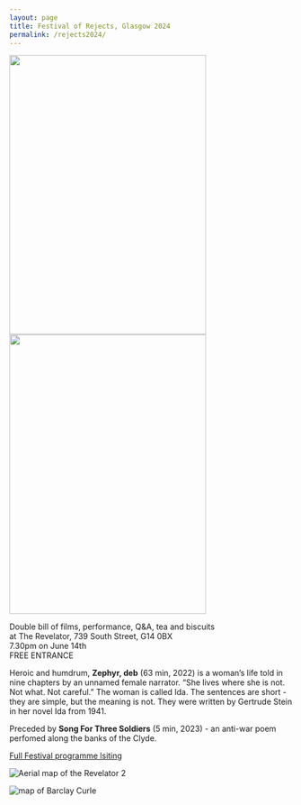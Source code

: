 ```yaml
---
layout: page
title: Festival of Rejects, Glasgow 2024
permalink: /rejects2024/
---
```



<img src="https://github.com/rosedetivoli/rosedetivoli.github.io/assets/22683802/a2a85128-57ac-42cc-9366-892f0ab7b63a" width="350" height="496"> <img src="https://github.com/rosedetivoli/rosedetivoli.github.io/assets/22683802/8beae952-4e94-4311-abda-09451518336c" width="350" height="496">  
  
Double bill of films, performance, Q&A, tea and biscuits     
at The Revelator, 739 South Street, G14 0BX  
7.30pm on June 14th      
FREE ENTRANCE  
  
Heroic and humdrum, **Zephyr, deb** (63 min, 2022) is a woman’s life told in nine chapters by an unnamed female narrator. “She lives where she is not. Not what. Not careful.” The woman is called Ida. The sentences are short - they are simple, but the meaning is not. They were written by Gertrude Stein in her novel Ida from 1941.  
  
Preceded by **Song For Three Soldiers** (5 min, 2023) - an anti-war poem perfomed along the banks of the Clyde. 

[Full Festival programme lsiting](https://www.instagram.com/p/C7UjvU8IK3z)  
  
![Aerial map of the Revelator 2](https://github.com/rosedetivoli/rosedetivoli.github.io/assets/22683802/e4af673c-e3a4-46e0-a796-e335a8a0f2f6)

![map of Barclay Curle](https://github.com/rosedetivoli/rosedetivoli.github.io/assets/22683802/453d6e7f-513c-4136-ae18-729ea172fb06)





